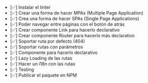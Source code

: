 - [✅] Instalar el linter
- [✅] Crear una forma de hacer MPAs (Multiple Page Application)
- [✅] Crea una forma de hacer SPAs (Single Page Applications)
- [✅] Poder navegar entre páginas con el botón de atrás
- [✅] Crear componente Link para hacerlo declarativo
- [✅] Crear componente Router para hacerlo más declarativo
- [✅] Soportar ruta por defecto (404)
- [✅] Soportar rutas con parámetros
- [✅] Componente para hacerlo declarativo
- [✅] Lazy Loading de las rutas
- [✅] Hacer un i18n con las rutas
- [✅] Testing
- [✅] Publicar el paquete en NPM
